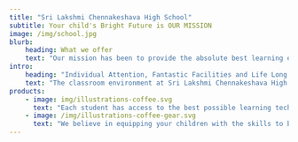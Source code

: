 ```yaml
---
title: "Sri Lakshmi Chennakeshava High School"
subtitle: Your child's Bright Future is OUR MISSION
image: /img/school.jpg
blurb:
    heading: What we offer
    text: "Our mission has been to provide the absolute best learning environment, coupled with educators who care and who are amongst the most highly qualified in their field. Sri Lakshmi Chennakeshava High School is a place of teaching excellence, where your children can feel at home while learning the skills that will help them thrive after their school years are over. As a parent, what more can you ask for? We equip your children for their chosen field of study and careers with lifelong learning skills."
intro:
    heading: "Individual Attention, Fantastic Facilities and Life Long Learning"
    text: "The classroom environment at Sri Lakshmi Chennakeshava High School allows your childs’ educators to give them the time and attention that they need in order to succeed. We believe in keeping class numbers low to maximum learning potential."
products:
    - image: img/illustrations-coffee.svg
      text: "Each student has access to the best possible learning technologies, as well having guest classes from industry professionals. We believe this better prepares your child for their careers or own businesses."
    - image: /img/illustrations-coffee-gear.svg
      text: "We believe in equipping your children with the skills to be able to learn for the rest of their lives! By instilling in them a method of analytical thinking, we believe they will be able to be independent thinkers and be high performers in their chosen careers."
---
```


